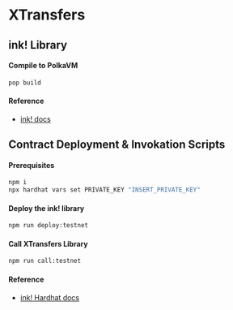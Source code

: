 # XTransfers

## ink! Library
#### Compile to PolkaVM
```sh
pop build
```

#### Reference
- [ink! docs](https://use.ink/docs/v6/getting-started/building-your-contract)

## Contract Deployment & Invokation Scripts
#### Prerequisites
```sh
npm i
npx hardhat vars set PRIVATE_KEY "INSERT_PRIVATE_KEY"
```

#### Deploy the ink! library
```sh
npm run deploy:testnet
```

#### Call XTransfers Library
```sh
npm run call:testnet
```

#### Reference
- [ink! Hardhat docs](https://use.ink/tutorials/ethereum-compatibility/hardhat-deployment/)
